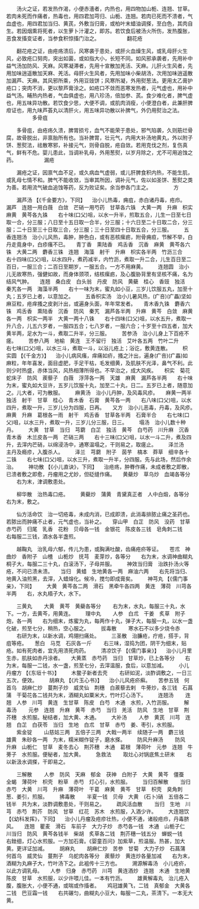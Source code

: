 <!-- { "loadSidebar": true } -->
　　汤火之证，若发热作渴，小便赤濇者，内热也，用四物加山栀、连翘、甘草。若肉未死而作痛者，热毒也，用四君加芎归、山栀、连翘。若肉已死而不溃者，气血虚也，用四君加当归、黄芪，外敷当归膏，或柏叶末蜡油调搽，至白色，其肉自生。若因烟熏将死者，以生萝卜汁灌之，即苏。若饮食后被汤火所伤，发热腹胀，恶食发搐变证者，当参食积惊搐门治之。
　　　　　翻花疮

　　翻花疮之证，由疮疡溃后，风寒袭于患处，或肝火血燥生风，或乳母肝火生风，必致疮口努肉，突出如菌，或如指大小，长短不同。如风邪承袭者，先用补中益气汤加防风、天麻。风寒凝滞者，先用十宣散加羌活、天麻。儿肝火生风者，先用加味逍遥散加天麻、羌活。母肝火生风者，先用加味小柴胡汤，次用加味逍遥散加漏芦、天麻。其风邪所乘，外用豆豉饼；风寒所凝，外用熨葱法。更用太乙膏护疮口；突肉不消，更以黎芦膏涂之。如疮口不敛而恶寒发热者，元气虚也，用补中益气汤。晡热内热者，气血俱虚也，用八珍汤，倍加参、芪。食少难化者，脾气虚也，用五味异功散。若饮食少思，大便不调，或肌肉消瘦，小便澄白者，此兼肝脾疳证也，用九味芦荟丸以清肝火，用五味异功散以补脾气，外仍用熨治之法。
　　　　　多骨疽

　　多骨疽，由疮疡久溃，脾胃损亏，血气不能荣于患处，邪气陷袭，久则筋烂骨腐，故骨脱出，非禀胎所有也。当补脾胃，壮元气，内用大补汤地黄丸，外以附子饼、葱熨法，祛散寒邪，补接元气，则骨自脱，疮自敛。若用克伐之剂，复伤真气，鲜有不危。婴儿患此，当调补乳母，外用葱熨，以岁月除之，尤不可用追蚀之药。
　　　　　漏疮

　　漏疮之证，因禀气血不足，或久病血气虚弱，或儿肝脾食积内热，不能生肌，或乳母七情不和。脾气不能收敛，当审其所因，调补元气，佐以如圣饼、葱熨之类为善。若用流气破血追蚀等药，反为败证矣。余当参各门主之。
　　　　方

　　漏芦汤 【《千金要方》，下同】 　治小儿热毒，痈疽，赤白诸丹毒，疮疖。　　漏芦　连翘一用白薇　白敛　芒硝一用芍药　甘草各六铢　大黄一两　升麻　枳实　麻黄　黄芩各九铢　　右十味(口父)咀，以水一升半，煎取五合，儿生一日至七日取一合，分三服；八日至十五日取一合半，分三服；十六日至二十日取二合，分三服；二十日至三十日取三合，分三服；三十日至四十日取五合，分三服。
　　五香连翘汤　治小儿风热，毒肿，肿色白，或有恶核瘰疬，附骨痈疸，节解不举，白丹走竟身中，白疹瘙不已。　　青丁香　熏陆香　鸡舌香　沉香　麻黄　黄芩各六铢　大黄二两　麝香三铢　连翘　海藻　射干　升麻　枳实各半两　竹沥三合　　右十四味(口父)咀，以水四升，煮药减半，内竹沥，煮取一升二合，儿生百日至二百日，一服三合；二百日至期岁，一服五合。一方不用麻黄。
　　连翘圆　治小儿无故寒热，强健如故，而身体颈项，结核瘰疬，及心腹胁背里有坚核不痛，名为结风气肿。　　连翘　桑白皮　白头翁　丹皮　防风　黄蘗　桂心　香豉　独活　秦艽各一两　海藻半两　　右十一味为末，蜜丸如小豆，三岁儿饮服五丸，加至十丸；五岁已上者，以意加之。
　　五香枳实汤　治小儿暑风热，(疒咅)(疒畾)坚如麻豆粒，疮痒搔之皮剥汁出，或遍身头面，年年常发者。　　青木香九铢　麝香六铢　鸡舌香　熏陆香　沉香　防风　秦艽　漏芦各半两　升麻　黄芩　白敛　麻黄各一两　枳实一两半　大黄一两十八铢　　右十四味(口父)咀，以水五升，煮取一升八合，儿五六岁者，一服四五合；七八岁者，一服六合；十岁至十四五者，加大黄半两，足水为一斗，煮取二升半，分三服。
　　苦参汤　治小儿身上下百疮不瘥。
　　苦参八两　地榆　黄连　王不留行　独活　艾叶各五两　竹叶二升　　右七味(口父)咀，以水三斗，煮取一斗，以浴儿疮上；浴讫，敷黄连散。
　　枳实圆 【《千金方》】 　治小儿病风瘙，痒痛如疥，搔之汁出，遍身(疒咅)(疒畾)如麻粒，年年喜发，面目虚肥，手足干枯，毛发细黄，及肌肤不光泽，鼻气不利。此则少时热盛，赤体当风，风热相薄所得也。不早治之，成大风疾。　　枳实　菊花　蛇床子　防风　蒺藜子　白薇　浮萍各一两　天雄　麻黄　漏芦各半两　　右十味为末，蜜丸如大豆许，五岁儿饮服十丸，加至二十丸，日二。五岁已上者，随意加之。儿大者，可为散服。
　　麻黄汤　治小儿丹肿，及风毒风疹。　　麻黄一两半　独活　射干　甘草　桂心　青木香　石膏　黄芩各一两　　右八味(口父)咀，以水四升，煮取一升，三岁儿分为四服，日再。　　又方　治小儿恶毒，丹毒，及风疹。　　麻黄　升麻　葛根各一雨　射干　鸡舌香　甘草各半两　石膏半合　　右七味(口父)咀，以水三升，煮取一升，三岁儿分三服，日三。
　　塌汤　治小儿数十种丹。
　　大黄　甘草　当归　芎藭　白芷　独活　黄芩　白芍药　川升麻　沉香　青木香　木兰皮各一两　芒硝三两　　右十三味(口父)咀，以水一斗二升，煮及四升，去滓内芒硝，以绵浸汤中，通寒温塌之，干则易之，取瘥止。
　　泽兰汤　主丹及瘾疹，入腹杀人。
　　泽兰　芎藭　附子　茵芋　槁本　莽草　细辛各十二铢　　右七味(口父)咀，以水三升，煮取一升半，分四服。先与此场，然后作余治。
　　神功散 【《小儿直诀》，下同】 　治疮疡，肿臖作痛，未成者敷之即散，已溃者敷之即愈，丹瘤用之尤妙，但砭缝作痛。　　黄蘗炒　草乌炒　血竭各等分
　　右为末，津调敷患处。

　　柳华散　治热毒口疮。
　　黄蘗炒　蒲黄　青黛真正者　人中白煅，各等分　　右为末，敷之。

　　仙方活命饮　治一切疮毒，未成内消，已成即溃，此消毒排脓止痛之圣药也。若脓出而肿痛不止者，元气虚也，当补之。　　穿山甲　白芷　防风　没药　甘草　赤芍药　归尾　乳香　花粉　贝母各一钱　金银花　陈皮各三钱　皂角刺二钱　　右每服二三钱，酒水各半盏煎。

　　越鞠丸　治乳母六郁，传儿为患，或胸满吐酸，齿痛疮疥等证。　　苍朮　神曲炒　香附子　山楂　山栀炒　抚芎　麦芽炒，各等分　　右为末，水调神曲糊丸桐子大，每服二三十丸，白滚汤下，子母并服。
　　神效当归膏　治跌扑汤火等疮，不问已溃未溃。　　当归　黄蜡　生地黄各一两　麻油六两　　右先将当归、地黄入油煎黑，去滓，入蜡熔化。候冷，搅匀即成膏矣。
　　神芎丸 【《儒门事亲》，下同】
　　大黄　黄芩各二两　滑石　黑牵牛各四两　黄连　薄荷　川芎各半两　　右，水丸梧子大，水下。

　　三黄丸
　　大黄　黄芩　黄蘗各等分
　　右为末，水丸，每服三十丸，水下。一方，去黄芩，用黄连。
　　理中丸
　　人参　白朮　干姜　炙草　附子炮，各一两　　右为细末，炼蜜为丸，每两作十丸，弹子大，每服一丸，以水一盏化破，煎至七分，稍热，空心服之。
　　拔毒散
　　寒水石不以多少烧令赤
　　右研为末，以新水调，鸡翎扫痛处。
　　三圣散　治臁疮，疔疮，搭手，背疽等疮。　　葱白　马苋　石灰各一斤
　　右三味，湿捣为团，阴干为细末，贴疮。如有死肉者，宜先用溃死肉药。
　　清凉饮子 【《儒门事亲》】 　治小儿月里生赤，肌肤如赤丹涂者。　　大黄蒸　赤芍药　当归　甘草炒，已上各等分　　右为末，每服一二钱，水一盏，煎至七分，去滓温服，食后，以意加减。
　　小儿丹瘤方 【《东垣十书》】
　　木鳖子新者去壳
　　右研如泥，淡酢调敷之，一日三五次，便效。
　　胡麻丸 【《片玉心书》】 　治小儿风疮疥癣。　　苦参五钱　何首乌　胡麻仁炒　蔓荆子炒　威灵仙　荆穗　白蒺藜去剌　牛蒡炒，各三钱　石菖蒲　干菊花各二钱共为末，酒糊丸如粟米大，竹叶灯心汤下。
　　连翘汤
　　连翘　人参　川芎　黄连　生甘草　陈皮　白芍　木通　水煎，入竹沥服。
　　解毒汤
　　元参　连翘　升麻　黄芩　赤芍　当归　羌活　防风　生地　甘草　荆芥穗　水煎服。秘结者，加大黄、木通。
　　大补汤
　　人参　黄芪　川芎　连翘　白芷　白茯苓　当归　生地　白朮　甘草　赤芍　姜、枣引，水煎服。
　　紫金锭
　　山慈姑三两　五倍子三两　大戟一两半　续随子一两　麝三钱　雄黄　朱砂各一两　为末，糯米糊作锭子，磨水搽。
　　防风升麻汤
　　防风　升麻　山栀仁　甘草　麦冬去心　荆芥穗　木通　葛根　薄荷叶　元参　连翘　牛蒡子　水煎服。便秘者，加大黄。
　　急救法
　　取灶心对锅底焦土研末
　　右以新汲水调搽，干即易之。

　　三解散
　　人参　防风　天麻　郁金　茯神　白附子　大黄　黄芩　僵蚕　全蝎　薄荷叶　枳壳　粉草　赤芍　灯心引，水煎服。
　　当归百解散
　　当归　赤芍　大黄　川芎　升麻　薄荷叶　干葛　麻黄　黄芩　甘草　枳壳　臭角刺　葱、姜引，煎服。
　　拂毒散
　　半夏一钱　贝母　大黄　(石卜)硝　五倍各二钱半　共为末，淡酢调敷患处，干则易之。
　　疏风活血散
　　当归　生地　川芎　赤芍　荆芥　防风　甘草　红花　苏木　水煎服，入酒少许。
　　大连翘饮 【《幼科发挥》，下同】 　治小儿丹瘤及疮疹壮热，小便不通，诸般疮疖，丹毒脐风。　　连翘　瞿麦　滑石　车前子　大力子炒　赤芍各一钱　木通　山栀子仁　川当归　防风　黄芩各钱半　柴胡　炙草各二钱　荆芥穗一钱五分　蝉蜕一钱　　右銼细，灯心水煎服。一方加石膏。《婴童百问》加紫草，煎温服。热甚，加大黄。更详证加减。
　　胡麻丸
　　胡麻仁炒　苦参　甘菊　大力子炒　石菖蒲　何首乌　威灵仙　蔓荆子　乌蛇肉各等分　蒺藜炒　黄连炒各量加减　　右为末，酒糊为丸麻子大，竹叶汤下之。此袓传十三方也。
　　溯源解毒汤　小儿疮疥，以此方调乳母。　　人参　归身　赤芍药　川芎　黄连酒炒　连翘　木通　生地黄　陈皮　甘草　水煎服，以少许喂儿佳。一本有竹沥。
　　雄黄解毒丸　治儿疮入腹，腹胀大，小便不通，或喘或作搐者。　　鸡冠雄黄飞，二钱　真郁金　大黄各二钱　巴豆霜一钱　　右共碾匀，曲糊丸小豆大，每服一二丸，茶清下。一本无大黄。

